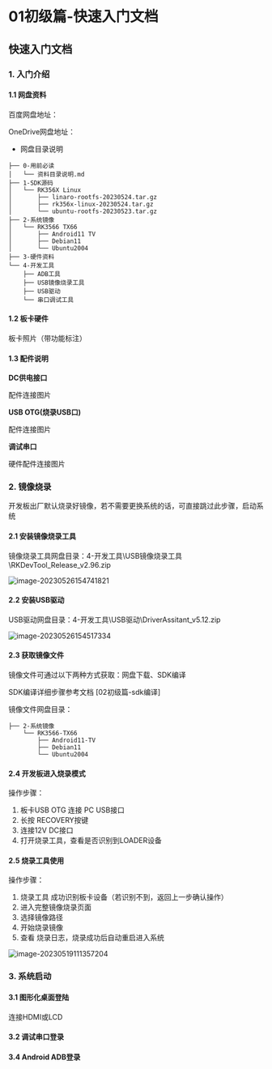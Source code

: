 # 01初级篇-快速入门文档

## 快速入门文档

### 1. 入门介绍

#### 1.1 网盘资料

百度网盘地址：

OneDrive网盘地址：

* 网盘目录说明

```
├── 0-用前必读
│   └── 资料目录说明.md
├── 1-SDK源码
│   └── RK356X Linux
│       ├── linaro-rootfs-20230524.tar.gz
│       ├── rk356x-linux-20230524.tar.gz
│       └── ubuntu-rootfs-20230523.tar.gz
├── 2-系统镜像
│   └── RK3566 TX66
│       ├── Android11 TV
│       ├── Debian11
│       └── Ubuntu2004
├── 3-硬件资料
└── 4-开发工具
    ├── ADB工具
    ├── USB镜像烧录工具
    ├── USB驱动
    └── 串口调试工具
```

#### 1.2 板卡硬件

板卡照片（带功能标注）

#### 1.3 配件说明

**DC供电接口**

配件连接图片

**USB OTG(烧录USB口)**

配件连接图片

**调试串口**

硬件配件连接图片

### 2. 镜像烧录

开发板出厂默认烧录好镜像，若不需要更换系统的话，可直接跳过此步骤，启动系统

#### 2.1 安装镜像烧录工具

镜像烧录工具网盘目录：4-开发工具\USB镜像烧录工具\RKDevTool\_Release\_v2.96.zip

![image-20230526154741821](http://tanzhtanzh.oss-cn-shenzhen.aliyuncs.com/img/image-20230526154741821.png)

#### 2.2 安装USB驱动

USB驱动网盘目录：4-开发工具\USB驱动\DriverAssitant\_v5.12.zip

![image-20230526154517334](http://tanzhtanzh.oss-cn-shenzhen.aliyuncs.com/img/image-20230526154517334.png)

#### 2.3 获取镜像文件

镜像文件可通过以下两种方式获取：网盘下载、SDK编译

SDK编译详细步骤参考文档 \[02初级篇-sdk编译]

镜像文件网盘目录：

```
├── 2-系统镜像
    └── RK3566-TX66
        ├── Android11-TV
        ├── Debian11
        └── Ubuntu2004
```

#### 2.4 开发板进入烧录模式

操作步骤：

1. 板卡USB OTG 连接 PC USB接口
2. 长按 RECOVERY按键
3. 连接12V DC接口
4. 打开烧录工具，查看是否识别到LOADER设备

#### 2.5 烧录工具使用

操作步骤：

1. 烧录工具 成功识别板卡设备（若识别不到，返回上一步确认操作）
2. 进入完整镜像烧录页面
3. 选择镜像路径
4. 开始烧录镜像
5. 查看 烧录日志，烧录成功后自动重启进入系统

![image-20230519111357204](http://tanzhtanzh.oss-cn-shenzhen.aliyuncs.com/img/image-20230519111357204.png)

### 3. 系统启动

#### 3.1 图形化桌面登陆

连接HDMI或LCD

#### 3.2 调试串口登录

#### 3.4 Android ADB登录
